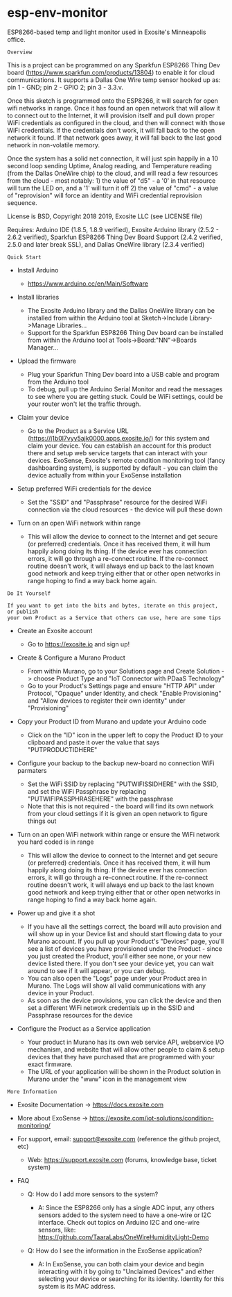 # esp-env-monitor

ESP8266-based temp and light monitor used in Exosite's Minneapolis office.
~~~~~~~~~~~~~~~~~~~~~~~~~~~~~~~~~~~~~~~~~~~~~~~~~~~~~~~~~~~~~~~~~~~~~~~~~~~~~~~~
Overview
~~~~~~~~~~~~~~~~~~~~~~~~~~~~~~~~~~~~~~~~~~~~~~~~~~~~~~~~~~~~~~~~~~~~~~~~~~~~~~~~
This is a project can be programmed on any Sparkfun ESP8266 Thing Dev 
board (https://www.sparkfun.com/products/13804) to enable it for cloud 
communications. It supports a Dallas One Wire temp sensor hooked up as: pin 1 -
GND; pin 2 - GPIO 2; pin 3 - 3.3.v.

Once this sketch is programmed onto the ESP8266, it will search for open wifi
networks in range.  Once it has found an open network that will allow it to
connect out to the Internet, it will provision itself and pull down proper WiFi
credentials as configured in the cloud, and then will connect with those WiFi
credentials.  If the credentials don't work, it will fall back to the open
network it found.  If that network goes away, it will fall back to the last good
network in non-volatile memory.

Once the system has a solid net connection,  it will just spin happily in a 10
second loop sending Uptime, Analog reading, and Temperature reading (from the
Dallas OneWire chip) to the cloud, and will read a few resources from the cloud - 
most notably: 1) the value of "d5" - a '0' in that resource will turn the LED on, 
and a '1' will turn it off 2) the value of "cmd" - a value of "reprovision" will
force an identity and WiFi credential reprovision sequence.

License is BSD, Copyright 2018 2019, Exosite LLC (see LICENSE file)

Requires: Arduino IDE (1.8.5, 1.8.9 verified), Exosite Arduino library (2.5.2 -
2.6.2 verified), Sparkfun ESP8266 Thing Dev Board Support (2.4.2 verified, 2.5.0
and later break SSL), and Dallas OneWire library (2.3.4 verified)

~~~~~~~~~~~~~~~~~~~~~~~~~~~~~~~~~~~~~~~~~~~~~~~~~~~~~~~~~~~~~~~~~~~~~~~~~~~~~~~~
Quick Start
~~~~~~~~~~~~~~~~~~~~~~~~~~~~~~~~~~~~~~~~~~~~~~~~~~~~~~~~~~~~~~~~~~~~~~~~~~~~~~~~
* Install Arduino
  * https://www.arduino.cc/en/Main/Software

* Install libraries
  * The Exosite Arduino library and the Dallas OneWire library can be installed 
    from within the Arduino tool at Sketch->Include Library->Manage Libraries...
  * Support for the Sparkfun ESP8266 Thing Dev board can be installed from 
    within the Arduino tool at Tools->Board:"NN"->Boards Manager...

* Upload the firmware
  * Plug your Sparkfun Thing Dev board into a USB cable and program from the
    Arduino tool
  * To debug, pull up the Arduino Serial Monitor and read the messages to see
    where you are getting stuck.  Could be WiFi settings, could be your router 
    won't let the traffic through.  

* Claim your device
  * Go to the Product as a Service URL (https://j1b0l7vyy5ajk0000.apps.exosite.io/)
    for this system and claim your device.  You can establish an account for this 
    product there and setup web service targets that can interact with your 
    devices.  ExoSense, Exosite's remote condition monitoring tool (fancy 
    dashboarding system), is supported by default - you can claim the device 
    actually from within your ExoSense installation

* Setup preferred WiFi credentials for the device
  * Set the "SSID" and "Passphrase" resource for the desired WiFi connection
    via the cloud resources - the device will pull these down

* Turn on an open WiFi network within range
  * This will allow the device to connect to the Internet and get secure (or
    preferred) credentials.  Once it has received them, it will hum happily
    along doing its thing.  If the device ever has connection errors, it will
    go through a re-connect routine.  If the re-connect routine doesn't work, it
    will always end up back to the last known good network and keep trying either
    that or other open networks in range hoping to find a way back home again.

~~~~~~~~~~~~~~~~~~~~~~~~~~~~~~~~~~~~~~~~~~~~~~~~~~~~~~~~~~~~~~~~~~~~~~~~~~~~~~~~
Do It Yourself

If you want to get into the bits and bytes, iterate on this project, or publish
your own Product as a Service that others can use, here are some tips
~~~~~~~~~~~~~~~~~~~~~~~~~~~~~~~~~~~~~~~~~~~~~~~~~~~~~~~~~~~~~~~~~~~~~~~~~~~~~~~~
* Create an Exosite account
  * Go to https://exosite.io and sign up!

* Create & Configure a Murano Product
  * From within Murano, go to your Solutions page and Create Solution -> choose 
    Product Type and "IoT Connector with PDaaS Technology"
  * Go to your Product's Settings page and ensure "HTTP API" under Protocol, 
    "Opaque" under Identity, and check "Enable Provisioning" and "Allow devices
    to register their own identity" under "Provisioning"

* Copy your Product ID from Murano and update your Arduino code
  * Click on the "ID" icon in the upper left to copy the Product ID to your 
    clipboard and paste it over the value that says "PUTPRODUCTIDHERE"

* Configure your backup to the backup new-board no connection WiFi parmaters
  * Set the WiFi SSID by replacing "PUTWIFISSIDHERE" with the SSID, and set the
    WiFi Passphrase by replacing "PUTWIFIPASSPHRASEHERE" with the passphrase
  * Note that this is not required - the board will find its own network from
    your cloud settings if it is given an open network to figure things out
    
* Turn on an open WiFi network within range or ensure the WiFi network you
  hard coded is in range
  * This will allow the device to connect to the Internet and get secure (or
    preferred) credentials.  Once it has received them, it will hum happily
    along doing its thing.  If the device ever has connection errors, it will
    go through a re-connect routine.  If the re-connect routine doesn't work, it
    will always end up back to the last known good network and keep trying either
    that or other open networks in range hoping to find a way back home again.

* Power up and give it a shot
  * If you have all the settings correct, the board will auto provision and
    will show up in your Device list and should start flowing data to
    your Murano account.  If you pull up your Product's "Devices" page, you'll
    see a list of devices you have provisioned under the Product - since you
    just created the Product, you'll either see none, or your new device listed
    there.  If you don't see your device yet, you can wait around to see if it
    will appear, or you can debug.
  * You can also open the "Logs" page under your Product area in Murano.  The 
    Logs will show all valid communications with any device in your Product.
  * As soon as the device provisions, you can click the device and then set
    a different WiFi network credentials up in the SSID and Passphrase resources
    for the device

* Configure the Product as a Service application
  * Your product in Murano has its own web service API, webservice I/O mechanism,
    and website that will allow other people to claim & setup devices that they
    have purchased that are programmed with your exact firmware.
  * The URL of your application will be shown in the Product solution in Murano
    under the "www" icon in the management view
~~~~~~~~~~~~~~~~~~~~~~~~~~~~~~~~~~~~~~~~~~~~~~~~~~~~~~~~~~~~~~~~~~~~~~~~~~~~~~~~
More Information
~~~~~~~~~~~~~~~~~~~~~~~~~~~~~~~~~~~~~~~~~~~~~~~~~~~~~~~~~~~~~~~~~~~~~~~~~~~~~~~~
* Exosite Documentation -> https://docs.exosite.com

* More about ExoSense -> https://exosite.com/iot-solutions/condition-monitoring/

* For support, email: support@exosite.com (reference the github project, etc)
  * Web: https://support.exosite.com (forums, knowledge base, ticket system)
  
* FAQ
  * Q: How do I add more sensors to the system?
    * A: Since the ESP8266 only has a single ADC input, any others sensors added 
      to the system need to have a one-wire or I2C interface.  Check out topics 
      on Arduino I2C and one-wire sensors, like: 
      https://github.com/TaaraLabs/OneWireHumidityLight-Demo
    
  * Q: How do I see the information in the ExoSense application?
    * A: In ExoSense, you can both claim your device and begin interacting with it 
      by going to "Unclaimed Devices" and either selecting your device or 
      searching for its identity.  Identity for this system is its MAC address.
